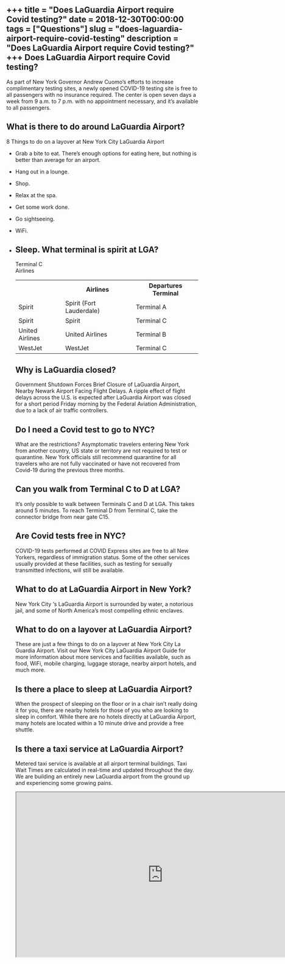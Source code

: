 +++
title = "Does LaGuardia Airport require Covid testing?"
date = 2018-12-30T00:00:00
tags = ["Questions"]
slug = "does-laguardia-airport-require-covid-testing"
description = "Does LaGuardia Airport require Covid testing?"
+++
Does LaGuardia Airport require Covid testing?
---------------------------------------------

As part of New York Governor Andrew Cuomo’s efforts to increase complimentary testing sites, a newly opened COVID-19 testing site is free to all passengers with no insurance required. The center is open seven days a week from 9 a.m. to 7 p.m. with no appointment necessary, and it’s available to all passengers.

What is there to do around LaGuardia Airport?
---------------------------------------------

8 Things to do on a layover at New York City LaGuardia Airport

- Grab a bite to eat. There’s enough options for eating here, but nothing is better than average for an airport.
- Hang out in a lounge.
- Shop.
- Relax at the spa.
- Get some work done.
- Go sightseeing.
- WiFi.
- Sleep. What terminal is spirit at LGA?
    -------------------------------
    
    Terminal C  
    Airlines
    
    <table><tr><th></th><th>Airlines</th><th>Departures Terminal</th></tr><tr><td>Spirit</td><td>Spirit (Fort Lauderdale)</td><td>Terminal A</td></tr><tr><td>Spirit</td><td>Spirit</td><td>Terminal C</td></tr><tr><td>United Airlines</td><td>United Airlines</td><td>Terminal B</td></tr><tr><td>WestJet</td><td>WestJet</td><td>Terminal C</td></tr></table>
    
    Why is LaGuardia closed?
    ------------------------
    
    Government Shutdown Forces Brief Closure of LaGuardia Airport, Nearby Newark Airport Facing Flight Delays. A ripple effect of flight delays across the U.S. is expected after LaGuardia Airport was closed for a short period Friday morning by the Federal Aviation Administration, due to a lack of air traffic controllers.
    
    Do I need a Covid test to go to NYC?
    ------------------------------------
    
    What are the restrictions? Asymptomatic travelers entering New York from another country, US state or territory are not required to test or quarantine. New York officials still recommend quarantine for all travelers who are not fully vaccinated or have not recovered from Covid-19 during the previous three months.
    
    Can you walk from Terminal C to D at LGA?
    -----------------------------------------
    
    It’s only possible to walk between Terminals C and D at LGA. This takes around 5 minutes. To reach Terminal D from Terminal C, take the connector bridge from near gate C15.
    
    Are Covid tests free in NYC?
    ----------------------------
    
    COVID-19 tests performed at COVID Express sites are free to all New Yorkers, regardless of immigration status. Some of the other services usually provided at these facilities, such as testing for sexually transmitted infections, will still be available.
    
    What to do at LaGuardia Airport in New York?
    --------------------------------------------
    
    New York City ‘s LaGuardia Airport is surrounded by water, a notorious jail, and some of North America’s most compelling ethnic enclaves.
    
    What to do on a layover at LaGuardia Airport?
    ---------------------------------------------
    
    These are just a few things to do on a layover at New York City La Guardia Airport. Visit our New York City LaGuardia Airport Guide for more information about more services and facilities available, such as food, WiFi, mobile charging, luggage storage, nearby airport hotels, and much more.
    
    Is there a place to sleep at LaGuardia Airport?
    -----------------------------------------------
    
    When the prospect of sleeping on the floor or in a chair isn’t really doing it for you, there are nearby hotels for those of you who are looking to sleep in comfort. While there are no hotels directly at LaGuardia Airport, many hotels are located within a 10 minute drive and provide a free shuttle.
    
    Is there a taxi service at LaGuardia Airport?
    ---------------------------------------------
    
    Metered taxi service is available at all airport terminal buildings. Taxi Wait Times are calculated in real-time and updated throughout the day. We are building an entirely new LaGuardia airport from the ground up and experiencing some growing pains.
    
    <iframe allow="accelerometer; autoplay; clipboard-write; encrypted-media; gyroscope; picture-in-picture" allowfullscreen="" class="__youtube_prefs__  epyt-is-override  no-lazyload" data-no-lazy="1" data-origheight="433" data-origwidth="770" data-skipgform_ajax_framebjll="" height="433" id="_ytid_50917" loading="lazy" src="https://www.youtube.com/embed/5Jixpv_-zCM?enablejsapi=1&autoplay=0&cc_load_policy=0&cc_lang_pref=&iv_load_policy=1&loop=0&modestbranding=0&rel=1&fs=1&playsinline=0&autohide=2&theme=dark&color=red&controls=1&" title="YouTube player" width="770"></iframe>